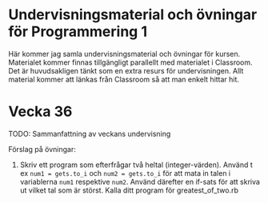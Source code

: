 # Undervisningsmaterial och övningar för Programmering 1

Här kommer jag samla undervisningsmaterial och övningar för kursen. Materialet kommer finnas tillgängligt parallellt med materialet i Classroom. Det är huvudsakligen tänkt som en extra resurs för undervisningen. Allt material kommer att länkas från Classroom så att man enkelt hittar hit.

# Vecka 36

TODO: Sammanfattning av veckans undervisning

Förslag på övningar:

  1. Skriv ett program som efterfrågar två heltal (integer-värden). Använd t ex `num1 = gets.to_i` och `num2 = gets.to_i` för att mata in talen i variablerna `num1` respektive `num2`. Använd därefter en if-sats för att skriva ut vilket tal som är störst. Kalla ditt program för greatest_of_two.rb
